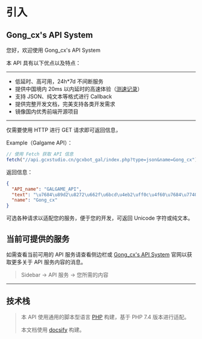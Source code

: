 # 引入

## Gong_cx's API System

您好，欢迎使用 Gong_cx's API System

本 API 具有以下优点以及特点：

---

- 低延时、高可用，24h\*7d 不间断服务
- 提供中国境内 20ms 以内延时的高速体验（[测速记录](http://ping.chinaz.com/api.gcxstudio.cn)）
- 支持 JSON、纯文本等格式进行 Callback
- 提供完整开发文档，完美支持各类开发需求
- 镜像国内优秀前端开源项目

---

仅需要使用 HTTP 进行 GET 请求即可返回信息，

Example（Galgame API）：

```javascript
// 使用 Fetch 获取 API 信息
fetch("//api.gcxstudio.cn/gcxbot_gal/index.php?type=json&name=Gong_cx");
```

返回信息：

```json
{
  "API_name": "GALGAME_API",
  "text": "\u7684\u89d2\u8272\u662f\u6bcd\u4eb2\uff0c\u4f60\u7684\u7740\u88c5\u662f\u793e\u957f\uff0c\u4f60\u7ecf\u5386\u7684\u5267\u60c5\u662f\u8272\u8bf1\uff0c\u4f60\u7684\u5916\u8c8c\u7279\u5f81\u662f\u5305\u830e\uff0c\u4f60\u6700\u559c\u6b22\u7684\u9053\u5177\u662f\u97ad\u5b50/\u7ef3\u5b50/\u8721\u70db\uff0c\u4f60\u6700\u559c\u6b22\u7684\u73a9\u6cd5\u662f\u809b\u4ea4\uff0c\u6d17\u8111\u548c\u9732\u51fa",
  "name": "Gong_cx"
}
```

可选各种请求以适配您的服务，便于您的开发，可返回 Unicode 字符或纯文本。

## 当前可提供的服务

如需查看当前可用的 API 服务请查看侧边栏或 [Gong_cx's API System](https://api.gcxstudio.cn) 官网以获取更多关于 API 服务内容的消息。

> Sidebar -> API 服务 -> 您所需的内容

---

## 技术栈

> 本 API 使用通用的脚本型语言 [PHP](https://www.php.net/) 构建，基于 PHP 7.4 版本进行适配。
>
> 本文档使用 [docsify](https://docsify.js.org/) 构建。
